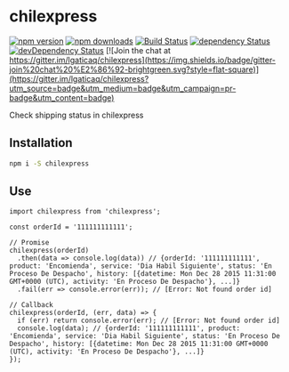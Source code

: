 # chilexpress

[![npm version](https://img.shields.io/npm/v/chilexpress.svg?style=flat-square)](https://www.npmjs.com/package/chilexpress)
[![npm downloads](https://img.shields.io/npm/dm/chilexpress.svg?style=flat-square)](https://www.npmjs.com/package/chilexpress)
[![Build Status](https://img.shields.io/travis/lgaticaq/chilexpress.svg?style=flat-square)](https://travis-ci.org/lgaticaq/chilexpress)
[![dependency Status](https://img.shields.io/david/lgaticaq/chilexpress.svg?style=flat-square)](https://david-dm.org/lgaticaq/chilexpress#info=dependencies)
[![devDependency Status](https://img.shields.io/david/dev/lgaticaq/chilexpress.svg?style=flat-square)](https://david-dm.org/lgaticaq/chilexpress#info=devDependencies)
[![Join the chat at https://gitter.im/lgaticaq/chilexpress](https://img.shields.io/badge/gitter-join%20chat%20%E2%86%92-brightgreen.svg?style=flat-square)](https://gitter.im/lgaticaq/chilexpress?utm_source=badge&utm_medium=badge&utm_campaign=pr-badge&utm_content=badge)

Check shipping status in chilexpress

## Installation

```bash
npm i -S chilexpress
```

## Use

```node
import chilexpress from 'chilexpress';

const orderId = '111111111111';

// Promise
chilexpress(orderId)
  .then(data => console.log(data)) // {orderId: '111111111111', product: 'Encomienda', service: 'Dia Habil Siguiente', status: 'En Proceso De Despacho', history: [{datetime: Mon Dec 28 2015 11:31:00 GMT+0000 (UTC), activity: 'En Proceso De Despacho'}, ...]}
  .fail(err => console.error(err)); // [Error: Not found order id]

// Callback
chilexpress(orderId, (err, data) => {
  if (err) return console.error(err); // [Error: Not found order id]
  console.log(data); // {orderId: '111111111111', product: 'Encomienda', service: 'Dia Habil Siguiente', status: 'En Proceso De Despacho', history: [{datetime: Mon Dec 28 2015 11:31:00 GMT+0000 (UTC), activity: 'En Proceso De Despacho'}, ...]}
});
```
